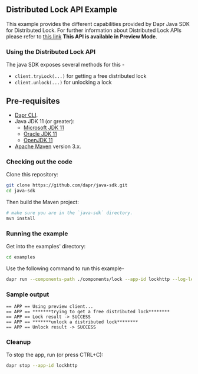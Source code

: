 ## Distributed Lock API Example

This example provides the different capabilities provided by Dapr Java SDK for Distributed Lock. For further information about Distributed Lock APIs please refer to [this link](https://docs.dapr.io/developing-applications/building-blocks/distributed-lock/)
**This API is available in Preview Mode**.

### Using the Distributed Lock API

The java SDK exposes several methods for this -
* `client.tryLock(...)` for getting a free distributed lock
* `client.unlock(...)` for unlocking a lock

## Pre-requisites

* [Dapr CLI](https://docs.dapr.io/getting-started/install-dapr-cli/).
* Java JDK 11 (or greater):
    * [Microsoft JDK 11](https://docs.microsoft.com/en-us/java/openjdk/download#openjdk-11)
    * [Oracle JDK 11](https://www.oracle.com/technetwork/java/javase/downloads/index.html#JDK11)
    * [OpenJDK 11](https://jdk.java.net/11/)
* [Apache Maven](https://maven.apache.org/install.html) version 3.x.

### Checking out the code

Clone this repository:

```sh
git clone https://github.com/dapr/java-sdk.git
cd java-sdk
```

Then build the Maven project:

```sh
# make sure you are in the `java-sdk` directory.
mvn install
```

<!-- END_STEP -->

### Running the example

Get into the examples' directory:
```sh
cd examples
```

Use the following command to run this example-

<!-- STEP
name: Run DistributedLockHttpClient example
expected_stdout_lines:
  - "== APP == Using preview client..."
  - "== APP == *******trying to get a free distributed lock********"
  - "== APP == Lock result -> SUCCESS"
  - "== APP == *******unlock a distributed lock********"
  - "== APP == Unlock result -> SUCCESS"
background: true
sleep: 5
-->

```bash
dapr run --components-path ./components/lock --app-id lockhttp --log-level debug -- java -Ddapr.api.protocol=HTTP -jar target/dapr-java-sdk-examples-exec.jar io.dapr.examples.lock.http.DistributedLockHttpClient
```

<!-- END_STEP -->

### Sample output
```
== APP == Using preview client...
== APP == *******trying to get a free distributed lock********
== APP == Lock result -> SUCCESS
== APP == *******unlock a distributed lock********
== APP == Unlock result -> SUCCESS
```
### Cleanup

To stop the app, run (or press CTRL+C):

<!-- STEP
name: Cleanup
-->

```bash
dapr stop --app-id lockhttp
```

<!-- END_STEP -->

